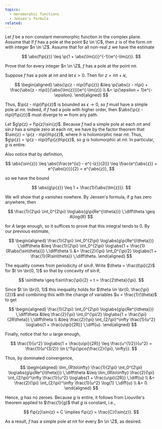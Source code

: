 ```yaml
---
topics:
  - meromorphic functions
  - Jensen's formula
related:
---
```


<problem>

Let $f$ be a non-constant meromorphic function in the complex plane. Assume that if $f$ has a pole at the point $z \in \C$, then $z$ is of the form $n\pi$ with integer $n \in \Z$. Assume that for all non-real $z$ we have the estimate

$$
\abs{f\p{z}} \leq \p{1 + \abs{\Im{z}}^{-1}}e^{-\Im{z}}.
$$

Prove that for every integer $n \in \Z$, $f$ has a pole at the point $n\pi$.

</problem>

<solution>

Suppose $f$ has a pole at $n\pi$ and let $\epsilon > 0$. Then for $z = n\pi + i\epsilon$,

$$
\begin{aligned}
    \abs{\p{z - n\pi}f\p{z}}
      &\leq \p{\abs{z - n\pi} + \frac{\abs{z - n\pi}}{\abs{\Im{z}}}}e^{-\Im{z}} \\
      &= \p{\epsilon + 1}e^{-\epsilon}.
\end{aligned}
$$

Thus, $\p{z - n\pi}f\p{z}$ is bounded as $\epsilon \to 0$, so $f$ must have a simple pole at $n\pi$. Indeed, if $f$ had a pole with higher order, then $\abs{\p{z - n\pi}f\p{z}}$ must diverge to $\infty$ from any path.

Let $g\p{z} = f\p{z}\sin{z}$. Because $f$ had a simple pole at each $n\pi$ and $\sin{z}$ has a simple zero at each $n\pi$, we have by the factor theorem that $\sin{z} = \p{z - n\pi}h\p{z}$, where $h$ is holomorphic near $n\pi$. Thus, $g\p{z} = \p{z - n\pi}f\p{z}h\p{z}$, so $g$ is holomorphic at $n\pi$. In particular, $g$ is entire.

Also notice that by definition,

$$
\abs{\sin{z}}
    \leq \abs{\frac{e^{iz} - e^{-iz}}{2i}}
    \leq \frac{e^{\abs{z}} + e^{\abs{z}}}{2}
    = e^{\abs{z}},
$$

so we have the bound

$$
\abs{g\p{z}} \leq 1 + \frac{1}{\abs{\Im{z}}}.
$$

We will show that $g$ vanishes nowhere. By Jensen's formula, if $g$ has zero anywhere, then

$$
\frac{1}{2\pi} \int_0^{2\pi} \log\abs{g\p{Re^{i\theta}}} \,\diff\theta
    \geq A\log{R}
$$

for $A$ large enough, so it suffices to prove that this integral tends to $0$. By our previous estimate,

$$
\begin{aligned}
    \frac{1}{2\pi} \int_0^{2\pi} \log\abs{g\p{Re^{i\theta}}} \,\diff\theta
        &\leq \frac{1}{2\pi} \int_0^{2\pi} \log\abs{1 + \frac{1}{R\abs{\sin\theta}}} \,\diff\theta \\
        &= \frac{2}{\pi} \int_0^{\pi/2} \log\abs{1 + \frac{1}{R\sin\theta}} \,\diff\theta.
\end{aligned}
$$

The equality comes from periodicity of $\sin\theta$. Write $\theta = \frac{t\pi}{2}$ for $t \in \br{0, 1}$ so that by concavity of $\sin\theta$,

$$
\sin\theta \geq t\sin\frac{\pi}{2} = t = \frac{2\theta}{\pi}.
$$

Since $t \in \br{0, 1}$ this inequality holds for $\theta \in \br{0, \frac{\pi}{2}}$ and combining this with the change of variables $u = \frac{1}{\theta}$ to get

$$
\begin{aligned}
    \frac{1}{2\pi} \int_0^{2\pi} \log\abs{g\p{Re^{i\theta}}} \,\diff\theta
        &\leq \frac{2}{\pi} \int_0^{\pi/2} \log\abs{1 + \frac{\pi}{2R\theta}} \,\diff\theta \\
        &\leq \frac{2}{\pi} \int_{2/\pi}^\infty \frac{1}{u^2} \log\abs{1 + \frac{u\pi}{2R}} \,\diff{u}.
\end{aligned}
$$

Finally, notice that for $u$ large enough,

$$
\frac{1}{u^2} \log\abs{1 + \frac{u\pi}{2R}}
    \leq \frac{u^{1/2}}{u^2}
    = \frac{1}{u^{3/2}} \in L^1\p{\pco{\frac{2}{\pi}, \infty}}.
$$

Thus, by dominated convergence,

$$
\begin{aligned}
    \lim_{R\to\infty} \frac{1}{2\pi} \int_0^{2\pi} \log\abs{g\p{Re^{i\theta}}} \,\diff\theta
        &\leq \lim_{R\to\infty} \frac{2}{\pi} \int_{2/\pi}^\infty \frac{1}{u^2} \log\abs{1 + \frac{u\pi}{2R}} \,\diff{u} \\
        &= \frac{2}{\pi} \int_{2/\pi}^\infty \frac{1}{u^2} \log{1} \,\diff{u} \\
        &= 0.
\end{aligned}
$$

Hence, $g$ has no zeroes. Because $g$ is entire, it follows from Liouville's theorem applied to $\frac{1}{g}$ that $g$ is constant, i.e.,

$$
f\p{z}\sin{z} = C \implies f\p{z} = \frac{C}{\sin{z}}.
$$

As a result, $f$ has a simple pole at $n\pi$ for every $n \in \Z$, as desired.

</solution>
